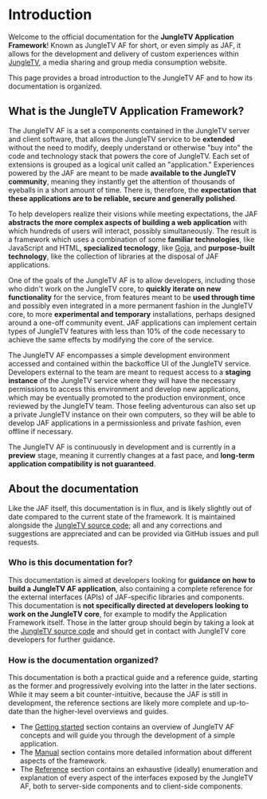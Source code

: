 # Introduction

Welcome to the official documentation for the **JungleTV Application Framework**!
Known as JungleTV AF for short, or even simply as JAF, it allows for the development and delivery of custom experiences within [JungleTV](https://jungletv.live), a media sharing and group media consumption website.

This page provides a broad introduction to the JungleTV AF and to how its documentation is organized.

## What is the JungleTV Application Framework?

The JungleTV AF is a set a components contained in the JungleTV server and client software, that allows the JungleTV service to be **extended** without the need to modify, deeply understand or otherwise "buy into" the code and technology stack that powers the core of JungleTV.
Each set of extensions is grouped as a logical unit called an "application."
Experiences powered by the JAF are meant to be made **available to the JungleTV community**, meaning they instantly get the attention of thousands of eyeballs in a short amount of time.
There is, therefore, the **expectation that these applications are to be reliable, secure and generally polished**.

To help developers realize their visions while meeting expectations, the JAF **abstracts the more complex aspects of building a web application** with which hundreds of users will interact, possibly simultaneously.
The result is a framework which uses a combination of some **familiar technologies**, like JavaScript and HTML, **specialized tecnology**, like [Goja](https://github.com/dop251/goja), and **purpose-built technology**, like the collection of libraries at the disposal of JAF applications.

One of the goals of the JungleTV AF is to allow developers, including those who didn't work on the JungleTV core, to **quickly iterate on new functionality** for the service, from features meant to be **used through time** and possibly even integrated in a more permanent fashion in the JungleTV core, to more **experimental and temporary** installations, perhaps designed around a one-off community event.
JAF applications can implement certain types of JungleTV features with less than 10% of the code necessary to achieve the same effects by modifying the core of the service.

The JungleTV AF encompasses a simple development environment accessed and contained within the backoffice UI of the JungleTV service.
Developers external to the team are meant to request access to a **staging instance** of the JungleTV service where they will have the necessary permissions to access this environment and develop new applications, which may be eventually promoted to the production environment, once reviewed by the JungleTV team.
Those feeling adventurous can also set up a private JungleTV instance on their own computers, so they will be able to develop JAF applications in a permissionless and private fashion, even offline if necessary.

The JungleTV AF is continuously in development and is currently in a **preview** stage, meaning it currently changes at a fast pace, and **long-term application compatibility is not guaranteed**.

## About the documentation

Like the JAF itself, this documentation is in flux, and is likely slightly out of date compared to the current state of the framework.
It is maintained alongside the [JungleTV source code](https://github.com/tnyim/jungletv/); all and any corrections and suggestions are appreciated and can be provided via GitHub issues and pull requests.

### Who is this documentation for?

This documentation is aimed at developers looking for **guidance on how to build a JungleTV AF application**, also containing a complete reference for the external interfaces (APIs) of JAF-specific libraries and components.
This documentation is **not specifically directed at developers looking to work on the JungleTV core**, for example to modify the Application Framework itself.
Those in the latter group should begin by taking a look at the [JungleTV source code](https://github.com/tnyim/jungletv/) and should get in contact with JungleTV core developers for further guidance.

### How is the documentation organized?

This documentation is both a practical guide and a reference guide, starting as the former and progressively evolving into the latter in the later sections.
While it may seem a bit counter-intuitive, because the JAF is still in development, the reference sections are likely more complete and up-to-date than the higher-level overviews and guides.

- The [Getting started](getting-started/) section contains an overview of JungleTV AF concepts and will guide you through the development of a simple application.
- The [Manual](manual/) section contains more detailed information about different aspects of the framework.
- The [Reference](reference/) section contains an exhaustive (ideally) enumeration and explanation of every aspect of the interfaces exposed by the JungleTV AF, both to server-side components and to client-side components.